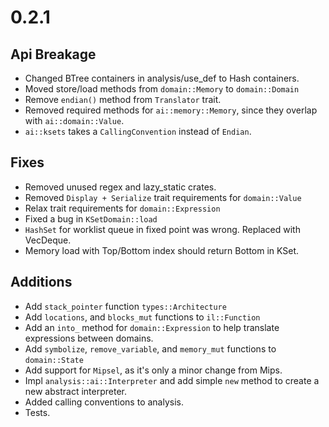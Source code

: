 # 0.2.1

## Api Breakage

* Changed BTree containers in analysis/use_def to Hash containers.
* Moved store/load methods from `domain::Memory` to `domain::Domain`
* Remove `endian()` method from `Translator` trait.
* Removed required methods for `ai::memory::Memory`, since they overlap with
`ai::domain::Value`.
* `ai::ksets` takes a `CallingConvention` instead of `Endian`.

## Fixes

* Removed unused regex and lazy_static crates.
* Removed `Display + Serialize` trait requirements for `domain::Value`
* Relax trait requirements for `domain::Expression`
* Fixed a bug in `KSetDomain::load`
* `HashSet` for worklist queue in fixed point was wrong. Replaced with VecDeque.
* Memory load with Top/Bottom index should return Bottom in KSet.

## Additions

* Add `stack_pointer` function `types::Architecture`
* Add `locations`, and `blocks_mut` functions to `il::Function`
* Add an `into_` method for `domain::Expression` to help translate expressions between domains.
* Add `symbolize`, `remove_variable`, and `memory_mut` functions to `domain::State`
* Add support for `Mipsel`, as it's only a minor change from Mips.
* Impl `analysis::ai::Interpreter` and add simple `new` method to create a new
abstract interpreter.
* Added calling conventions to analysis.
* Tests.